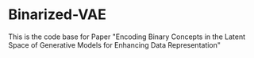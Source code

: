 # Binarized-VAE

This is the code base for Paper "Encoding Binary Concepts in the Latent Space of Generative Models for Enhancing Data Representation"


